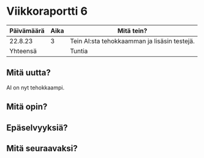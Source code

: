 # Viikkoraportti 6

| Päivämäärä |     Aika      |                                     Mitä tein?                                  |
|------------|---------------|---------------------------------------------------------------------------------|
| 22.8.23  |   3      | Tein AI:sta tehokkaamman ja lisäsin testejä. |
| Yhteensä   |       |            Tuntia                          |

## Mitä uutta?
AI on nyt tehokkaampi.

## Mitä opin?

## Epäselvyyksiä?

## Mitä seuraavaksi?